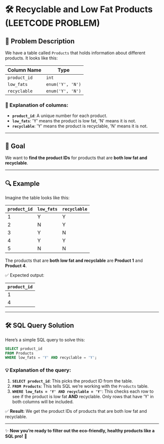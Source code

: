 # 🛠️ Recyclable and Low Fat Products (LEETCODE PROBLEM)

## 📌 Problem Description
We have a table called `Products` that holds information about different products. It looks like this:

| Column Name | Type          |
|-------------|---------------|
| `product_id` | `int`         |
| `low_fats`   | `enum('Y', 'N')` |
| `recyclable` | `enum('Y', 'N')` |

### 🧾 Explanation of columns:
- **`product_id`**: A unique number for each product.
- **`low_fats`**: 'Y' means the product is low fat, 'N' means it is not.
- **`recyclable`**: 'Y' means the product is recyclable, 'N' means it is not.

---

## 🎯 Goal
We want to **find the product IDs** for products that are **both low fat and recyclable**.

---

## 🔍 Example
Imagine the table looks like this:

| `product_id` | `low_fats` | `recyclable` |
|--------------|------------|--------------|
| 1            | Y          | Y            |
| 2            | N          | Y            |
| 3            | Y          | N            |
| 4            | Y          | Y            |
| 5            | N          | N            |

The products that are **both low fat and recyclable** are **Product 1** and **Product 4**.

✅ Expected output:

| `product_id` |
|--------------|
| 1            |
| 4            |

---

## 🛠️ SQL Query Solution
Here’s a simple SQL query to solve this:

```sql
SELECT product_id
FROM Products
WHERE low_fats = 'Y' AND recyclable = 'Y';
```

### 💡 Explanation of the query:
1. **`SELECT product_id`**: This picks the product ID from the table.
2. **`FROM Products`**: This tells SQL we’re working with the `Products` table.
3. **`WHERE low_fats = 'Y' AND recyclable = 'Y'`**: This checks each row to see if the product is low fat **AND** recyclable. Only rows that have 'Y' in both columns will be included.

✅ **Result:** We get the product IDs of products that are both low fat and recyclable.

---

✨ **Now you’re ready to filter out the eco-friendly, healthy products like a SQL pro!** 🌟

